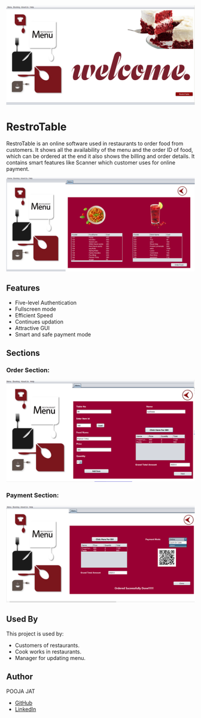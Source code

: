 ![j1](https://github.com/poojajat/RestroTable/blob/master/r1.png)

# RestroTable
RestroTable is an online software used in restaurants to order food from customers. It shows all the availability of the menu and the order ID of food, which can be ordered at the end it also shows the
billing and order details. It contains smart features like Scanner which customer uses for online payment.

![j1](https://github.com/poojajat/RestroTable/blob/master/R2.png)

## Features
- Five-level Authentication
- Fullscreen mode
- Efficient Speed
- Continues updation
- Attractive GUI
- Smart and safe payment mode
  
## Sections
### Order Section:
![j1](https://github.com/poojajat/RestroTable/blob/master/R3.png)
### Payment Section:
![j1](https://github.com/poojajat/RestroTable/blob/master/R4.png)

## Used By
This project is used by:

- Customers of restaurants.
- Cook works in restaurants.
- Manager for updating menu.

## Author
POOJA JAT
- [GitHub](https://www.github.com/poojajat)
- [LinkedIn](https://www.linkedin.com/in/pooja-jat)
